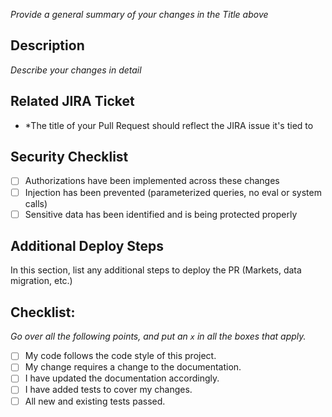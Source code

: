 *Provide a general summary of your changes in the Title above*

## Description
*Describe your changes in detail*

## Related JIRA Ticket
* *The title of your Pull Request should reflect the JIRA issue it's tied to

## Security Checklist

- [ ] Authorizations have been implemented across these changes
- [ ] Injection has been prevented (parameterized queries, no eval or system calls)
- [ ] Sensitive data has been identified and is being protected properly

## Additional Deploy Steps

In this section, list any additional steps to deploy the PR (Markets, data migration, etc.)

## Checklist:
*Go over all the following points, and put an `x` in all the boxes that apply.*
- [ ] My code follows the code style of this project.
- [ ] My change requires a change to the documentation.
- [ ] I have updated the documentation accordingly.
- [ ] I have added tests to cover my changes.
- [ ] All new and existing tests passed.
